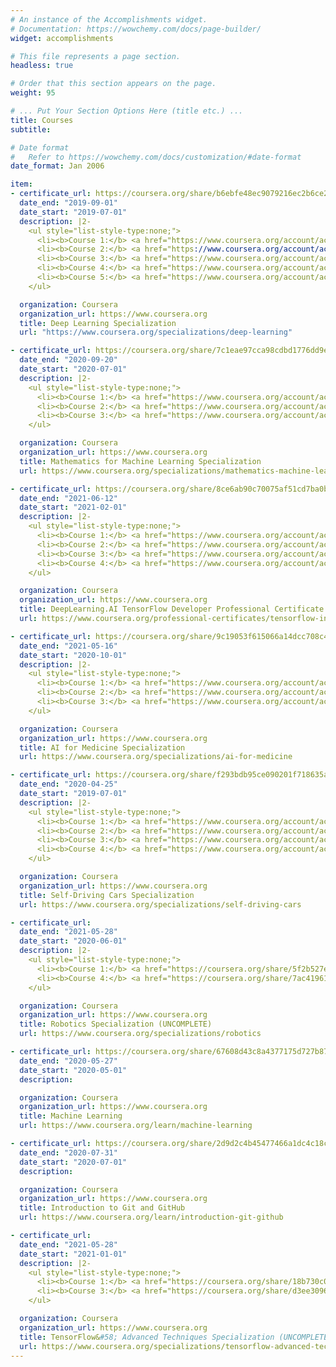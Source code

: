```yaml
---
# An instance of the Accomplishments widget.
# Documentation: https://wowchemy.com/docs/page-builder/
widget: accomplishments

# This file represents a page section.
headless: true 

# Order that this section appears on the page.
weight: 95

# ... Put Your Section Options Here (title etc.) ...
title: Courses
subtitle:

# Date format
#   Refer to https://wowchemy.com/docs/customization/#date-format
date_format: Jan 2006

item:
- certificate_url: https://coursera.org/share/b6ebfe48ec9079216ec2b6ce2fd7af5e
  date_end: "2019-09-01"
  date_start: "2019-07-01"
  description: |2-
    <ul style="list-style-type:none;">
      <li><b>Course 1:</b> <a href="https://www.coursera.org/account/accomplishments/certificate/L2M5DB6T4HXT">Neural Networks and Deep Learning</a></li>
      <li><b>Course 2:</b> <a href="https://www.coursera.org/account/accomplishments/certificate/2QH2ACQRG9E4">Improving Deep Neural Networks: Hyperparameter Tuning, Regularization and Optimization</a></li>
      <li><b>Course 3:</b> <a href="https://www.coursera.org/account/accomplishments/certificate/BL67FKBP38T6">Structuring Machine Learning Projects</a></li>
      <li><b>Course 4:</b> <a href="https://www.coursera.org/account/accomplishments/certificate/9QZ2H7WP6B55">Convolutional Neural Networks</a></li>
      <li><b>Course 5:</b> <a href="https://www.coursera.org/account/accomplishments/certificate/9CBJ8X9L5B9S">Sequence Models</a></li>
    </ul>  

  organization: Coursera
  organization_url: https://www.coursera.org
  title: Deep Learning Specialization
  url: "https://www.coursera.org/specializations/deep-learning"

- certificate_url: https://coursera.org/share/7c1eae97cca98cdbd1776dd9e6c7b502
  date_end: "2020-09-20"
  date_start: "2020-07-01"
  description: |2-
    <ul style="list-style-type:none;">
      <li><b>Course 1:</b> <a href="https://www.coursera.org/account/accomplishments/certificate/WPEGS9BBQFAC">Linear Algebra</a></li>
      <li><b>Course 2:</b> <a href="https://www.coursera.org/account/accomplishments/certificate/5WSAFPZNJL75">Multivariate Calculus</a></li>
      <li><b>Course 3:</b> <a href="https://www.coursera.org/account/accomplishments/certificate/WXLG937U3F76">PCA</a></li>
    </ul>

  organization: Coursera
  organization_url: https://www.coursera.org
  title: Mathematics for Machine Learning Specialization
  url: https://www.coursera.org/specializations/mathematics-machine-learning

- certificate_url: https://coursera.org/share/8ce6ab90c70075af51cd7ba0b5897133
  date_end: "2021-06-12"
  date_start: "2021-02-01"
  description: |2-
    <ul style="list-style-type:none;">
      <li><b>Course 1:</b> <a href="https://www.coursera.org/account/accomplishments/certificate/3GN3RBSN4J2D">Introduction to TensorFlow for Artificial Intelligence, Machine Learning, and Deep Learning</a></li>
      <li><b>Course 2:</b> <a href="https://www.coursera.org/account/accomplishments/certificate/AGH323TBDWRA">Convolutional Neural Networks in TensorFlow</a></li>
      <li><b>Course 3:</b> <a href="https://www.coursera.org/account/accomplishments/certificate/KY7EUKHA93DN">Natural Language Processing in TensorFlow</a></li>
      <li><b>Course 4:</b> <a href="https://www.coursera.org/account/accomplishments/certificate/5QCTX8KZBC5Z">Sequences, Time Series and Prediction</a></li>
    </ul>

  organization: Coursera
  organization_url: https://www.coursera.org
  title: DeepLearning.AI TensorFlow Developer Professional Certificate
  url: https://www.coursera.org/professional-certificates/tensorflow-in-practice

- certificate_url: https://coursera.org/share/9c19053f615066a14dcc708c4208f009
  date_end: "2021-05-16"
  date_start: "2020-10-01"
  description: |2-
    <ul style="list-style-type:none;">
      <li><b>Course 1:</b> <a href="https://www.coursera.org/account/accomplishments/certificate/3TH6MGSTUHVZ">AI for Medical Diagnosis</a></li>
      <li><b>Course 2:</b> <a href="https://www.coursera.org/account/accomplishments/certificate/VXF6DWQGQ3LQ">AI for Medical Prognosis</a></li>
      <li><b>Course 3:</b> <a href="https://www.coursera.org/account/accomplishments/certificate/RPD4CTCG3GJG">AI For Medical Treatment</a></li>
    </ul>

  organization: Coursera
  organization_url: https://www.coursera.org
  title: AI for Medicine Specialization
  url: https://www.coursera.org/specializations/ai-for-medicine

- certificate_url: https://coursera.org/share/f293bdb95ce090201f718635ae269f45
  date_end: "2020-04-25"
  date_start: "2019-07-01"
  description: |2-
    <ul style="list-style-type:none;">
      <li><b>Course 1:</b> <a href="https://www.coursera.org/account/accomplishments/certificate/AS3VY3NLBCDK">Introduction to Self-Driving Cars</a></li>
      <li><b>Course 2:</b> <a href="https://www.coursera.org/account/accomplishments/certificate/E3CC3B9BGD2E">State Estimation and Localization for Self-Driving Cars</a></li>
      <li><b>Course 3:</b> <a href="https://www.coursera.org/account/accomplishments/certificate/Y75E8B4UFFJ9">Visual Perception for Self-Driving Cars</a></li>
      <li><b>Course 4:</b> <a href="https://www.coursera.org/account/accomplishments/certificate/TGA4M6AGW5QV">Motion Planning for Self-Driving Cars</a></li>
    </ul>

  organization: Coursera
  organization_url: https://www.coursera.org
  title: Self-Driving Cars Specialization
  url: https://www.coursera.org/specializations/self-driving-cars

- certificate_url: 
  date_end: "2021-05-28"
  date_start: "2020-06-01"
  description: |2-
    <ul style="list-style-type:none;">
      <li><b>Course 1:</b> <a href="https://coursera.org/share/5f2b527e227177b9d08ca9d105f70b4a">Aerial Robotics</a></li>
      <li><b>Course 4:</b> <a href="https://coursera.org/share/7ac41961371e9ccbf83748e5cdc7e0d3">Perception</a></li>
    </ul>

  organization: Coursera
  organization_url: https://www.coursera.org
  title: Robotics Specialization (UNCOMPLETE)
  url: https://www.coursera.org/specializations/robotics

- certificate_url: https://coursera.org/share/67608d43c8a4377175d727b871dd5907
  date_end: "2020-05-27"
  date_start: "2020-05-01"
  description:

  organization: Coursera
  organization_url: https://www.coursera.org
  title: Machine Learning
  url: https://www.coursera.org/learn/machine-learning

- certificate_url: https://coursera.org/share/2d9d2c4b45477466a1dc4c18cac8bfbe
  date_end: "2020-07-31"
  date_start: "2020-07-01"
  description:

  organization: Coursera
  organization_url: https://www.coursera.org
  title: Introduction to Git and GitHub
  url: https://www.coursera.org/learn/introduction-git-github

- certificate_url: 
  date_end: "2021-05-28"
  date_start: "2021-01-01"
  description: |2-
    <ul style="list-style-type:none;">
      <li><b>Course 1:</b> <a href="https://coursera.org/share/18b730c00c28c2a3cd714e857a3976ee">Custom Models, Layers, and Loss Functions with TensorFlow</a></li>
      <li><b>Course 3:</b> <a href="https://coursera.org/share/d3ee309600ec32a9d2a6cb2163e5e8c0">Advanced Computer Vision with TensorFlow</a></li>
    </ul>

  organization: Coursera
  organization_url: https://www.coursera.org
  title: TensorFlow&#58; Advanced Techniques Specialization (UNCOMPLETE)
  url: https://www.coursera.org/specializations/tensorflow-advanced-techniques
---
```

